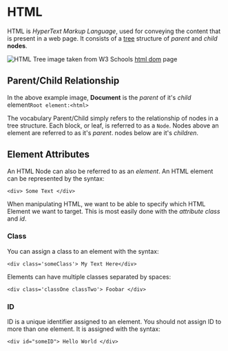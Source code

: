 # HTML

HTML is _HyperText Markup Language_, used for conveying the content that is present in a web page. It consists of a [tree](<https://en.wikipedia.org/wiki/Tree_(data_structure)>) structure of _parent_ and _child_ **nodes**.

![HTML Tree](https://www.w3schools.com/whatis/img_htmltree.gif)
image taken from W3 Schools [html dom](https://www.w3schools.com/whatis/whatis_htmldom.asp) page

## Parent/Child Relationship

In the above example image, **Document** is the _parent_ of it's _child_ element`Root element:<html>`

The vocabulary Parent/Child simply refers to the relationship of nodes in a tree structure. Each block, or leaf, is referred to as a `Node`. Nodes above an element are referred to as it's _parent_. nodes below are it's _children_.

## Element Attributes

An HTML Node can also be referred to as an _element_. An HTML element can be represented by the syntax:

```
<div> Some Text </div>
```

When manipulating HTML, we want to be able to specify which HTML Element we want to target. This is most easily done with the _attribute_ _class_ and _id_.

### Class

You can assign a class to an element with the syntax:

```
<div class='someClass'> My Text Here</div>
```

Elements can have multiple classes separated by spaces:

```
<div class='classOne classTwo'> Foobar </div>
```

### ID

ID is a unique identifier assigned to an element. You should not assign ID to more than one element. It is assigned with the syntax:

```
<div id="someID"> Hello World </div>
```
